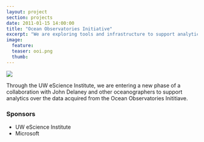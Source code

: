 ```yaml
---
layout: project
section: projects
date: 2011-01-15 14:00:00
title: "Ocean Observatories Initiative"
excerpt: "We are exploring tools and infrastructure to support analytics over data from the undersea cabled observatory"
image:
  feature:
  teaser: ooi.png
  thumb:
---
```


<img class="teaser" src="{{ site.baseurl }}/images/ooi.png">

Through the UW eScience Institute, we are entering a new phase of a collaboration with John Delaney and other oceanographers to support analytics over the data acquired from the Ocean Observatories Inititiave.

### Sponsors
* UW eScience Institute
* Microsoft
